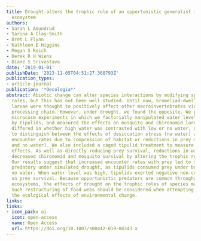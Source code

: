 ```yaml
---
title: Drought alters the trophic role of an opportunistic generalist in an aquatic
  ecosystem
authors:
- Sarah L Amundrud
- Sarina A Clay-Smith
- Bret L Flynn
- Kathleen E Higgins
- Megan S Reich
- Derek R H Wiens
- Diane S Srivastava
date: '2019-01-01'
publishDate: '2023-11-05T04:51:27.368793Z'
publication_types:
- article-journal
publication: '*Oecologia*'
abstract: Abiotic change can alter species interactions by modifying species' trophic
  roles, but this has not been well studied. Until now, bromeliad-dwelling tipulid
  larvae were thought to positively affect other macroinvertebrates via a facilitative
  processing chain. However, under drought, we found the opposite. We performed two
  microcosm experiments in which we factorially manipulated water level and predation
  by tipulids, and measured the effects on mosquito and chironomid larvae. The experiments
  differed in whether high water was contrasted with low or no water, allowing us
  to distinguish between the effects of desiccation stress (no water) and increased
  encounter rates due to compression of habitat or reductions in prey mobility (low
  and no water). We also included a caged tipulid treatment to measure any non-consumptive
  effects. As well as directly reducing prey survival, reductions in water level indirectly
  decreased chironomid and mosquito survival by altering the trophic role of tipulids.
  Our results suggest that increased encounter rates with prey led to tipulids becoming
  predatory under simulated drought, as tipulids consumed prey under both low and
  no water. When water level was high, tipulids exerted negative non-consumptive effects
  on prey survival. Because opportunistic predators are common throughout aquatic
  ecosystems, the effects of drought on the trophic roles of species may be widespread.
  Such restructuring of food webs should be considered when attempting to predict
  the ecological effects of environmental change.
links:
links:
- icon_pack: ai
  icon: open-access
  name: Open Access
  url: https://doi.org/10.1007/s00442-019-04343-x
---
```

